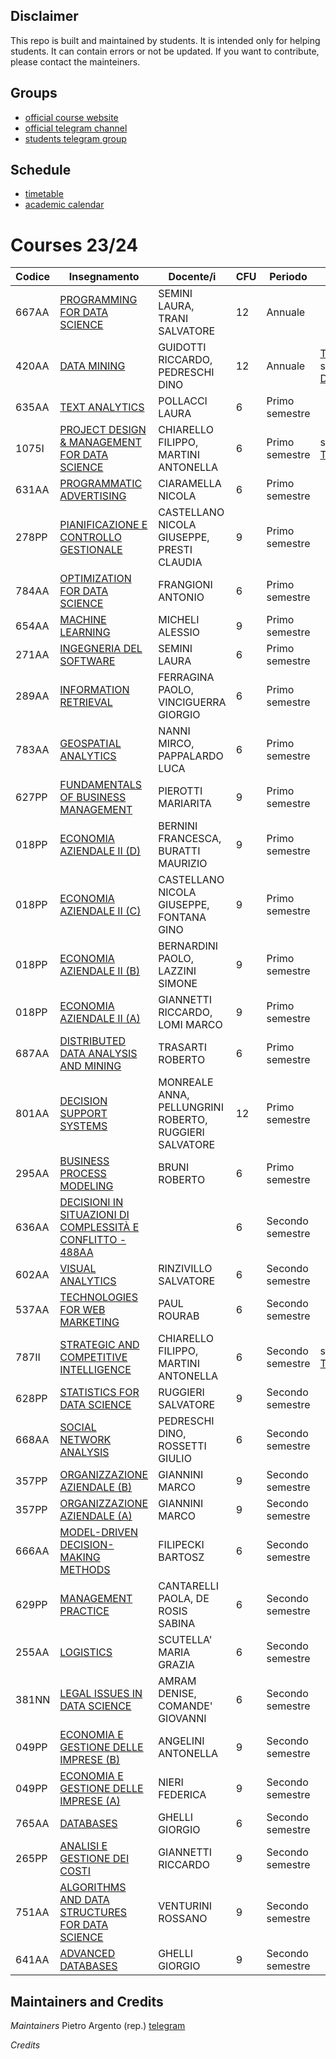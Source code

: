 ## Disclaimer
This repo is built and maintained by students.
It is intended only for helping students.
It can contain errors or not be updated.
If you want to contribute, please contact the mainteiners.

## Groups
- [official course website](https://didattica.di.unipi.it/en/master-programme-in-data-science-and-business-informatics/)
- [official telegram channel](https://t.me/WDB_LM)
- [students telegram group](https://t.me/+NJwimxOrp-A0Mjdk)

## Schedule
- [timetable](https://didattica.di.unipi.it/en/master-programme-in-data-science-and-business-informatics/timetable-master-in-data-science-business-informatics/)
- [academic calendar](https://didattica.di.unipi.it/en/master-programme-in-data-science-and-business-informatics/academic-calendar-2023-2024/)

# Courses 23/24

| Codice | Insegnamento                                                                                                                                                   | Docente/i                                              | CFU | Periodo          | Links                                                                                                                                                                                                                                                                                          |
| ------ | -------------------------------------------------------------------------------------------------------------------------------------------------------------- | ------------------------------------------------------ | --- | ---------------- | ---------------------------------------------------------------------------------------------------------------------------------------------------------------------------------------------------------------------------------------------------------------------------------------------- |
| 667AA  | [PROGRAMMING FOR DATA SCIENCE](https://esami.unipi.it/esami2/programma.php?noframe=1&c=61284&amp;aa=2023&amp;cid=361&amp;did=13)                               | SEMINI LAURA, TRANI SALVATORE                          | 12  | Annuale          |                                                                                                                                                                                                                                                                                                |
| 420AA  | [DATA MINING](https://esami.unipi.it/esami2/programma.php?noframe=1&c=61280&amp;aa=2023&amp;cid=361&amp;did=13)                                                | GUIDOTTI RICCARDO, PEDRESCHI DINO                      | 12  | Annuale          | [Teams](https://teams.microsoft.com/l/team/19%3A7uEgK_aekrBFuOsbREccAa-tfqeSwvfBemfK_lG6HA01%40thread.tacv2/conversations?groupId=84cc4fec-41fc-4208-a9d4-a02675216d22&tenantId=c7456b31-a220-47f5-be52-473828670aa1)<br>slides-><br>[Didawiki](http://didawiki.di.unipi.it/doku.php/dm/start) |
| 635AA  | [TEXT ANALYTICS](https://esami.unipi.it/esami2/programma.php?noframe=1&c=61287&amp;aa=2023&amp;cid=361&amp;did=13)                                             | POLLACCI LAURA                                         | 6   | Primo semestre   |                                                                                                                                                                                                                                                                                                |
| 1075I  | [PROJECT DESIGN &amp; MANAGEMENT FOR DATA SCIENCE](https://esami.unipi.it/esami2/programma.php?noframe=1&c=61292&amp;aa=2023&amp;cid=361&amp;did=13)           | CHIARELLO FILIPPO, MARTINI ANTONELLA                   | 6   | Primo semestre   | slides-><br>[Teams](https://teams.microsoft.com/l/team/19%3A4qjAgIC-aIPSZAG1jmcWp3_JKKaTpT8npROEYl8XK9w1%40thread.tacv2/conversations?groupId=c7ad3584-ec85-448d-8c52-65e659714dc1&tenantId=c7456b31-a220-47f5-be52-473828670aa1)                                                              |
| 631AA  | [PROGRAMMATIC ADVERTISING](https://esami.unipi.it/esami2/programma.php?noframe=1&c=61283&amp;aa=2023&amp;cid=361&amp;did=13)                                   | CIARAMELLA NICOLA                                      | 6   | Primo semestre   |                                                                                                                                                                                                                                                                                                |
| 278PP  | [PIANIFICAZIONE E CONTROLLO GESTIONALE](https://esami.unipi.it/esami2/programma.php?noframe=1&c=58758&amp;aa=2023&amp;cid=361&amp;did=13)                      | CASTELLANO NICOLA GIUSEPPE, PRESTI CLAUDIA             | 9   | Primo semestre   |                                                                                                                                                                                                                                                                                                |
| 784AA  | [OPTIMIZATION FOR DATA SCIENCE](https://esami.unipi.it/esami2/programma.php?noframe=1&c=61298&amp;aa=2023&amp;cid=361&amp;did=13)                              | FRANGIONI ANTONIO                                      | 6   | Primo semestre   |                                                                                                                                                                                                                                                                                                |
| 654AA  | [MACHINE LEARNING](https://esami.unipi.it/esami2/programma.php?noframe=1&c=59050&amp;aa=2023&amp;cid=361&amp;did=13)                                           | MICHELI ALESSIO                                        | 9   | Primo semestre   |                                                                                                                                                                                                                                                                                                |
| 271AA  | [INGEGNERIA DEL SOFTWARE](https://esami.unipi.it/esami2/programma.php?noframe=1&c=59793&amp;aa=2023&amp;cid=361&amp;did=13)                                    | SEMINI LAURA                                           | 6   | Primo semestre   |                                                                                                                                                                                                                                                                                                |
| 289AA  | [INFORMATION RETRIEVAL](https://esami.unipi.it/esami2/programma.php?noframe=1&c=59036&amp;aa=2023&amp;cid=361&amp;did=13)                                      | FERRAGINA PAOLO, VINCIGUERRA GIORGIO                   | 6   | Primo semestre   |                                                                                                                                                                                                                                                                                                |
| 783AA  | [GEOSPATIAL ANALYTICS](https://esami.unipi.it/esami2/programma.php?noframe=1&c=61297&amp;aa=2023&amp;cid=361&amp;did=13)                                       | NANNI MIRCO, PAPPALARDO LUCA                           | 6   | Primo semestre   |                                                                                                                                                                                                                                                                                                |
| 627PP  | [FUNDAMENTALS OF BUSINESS MANAGEMENT](https://esami.unipi.it/esami2/programma.php?noframe=1&c=61296&amp;aa=2023&amp;cid=361&amp;did=13)                        | PIEROTTI MARIARITA                                     | 9   | Primo semestre   |                                                                                                                                                                                                                                                                                                |
| 018PP  | [ECONOMIA AZIENDALE II (D)](https://esami.unipi.it/esami2/programma.php?noframe=1&c=57610&amp;aa=2023&amp;cid=361&amp;did=13)                                  | BERNINI FRANCESCA, BURATTI MAURIZIO                    | 9   | Primo semestre   |                                                                                                                                                                                                                                                                                                |
| 018PP  | [ECONOMIA AZIENDALE II (C)](https://esami.unipi.it/esami2/programma.php?noframe=1&c=57600&amp;aa=2023&amp;cid=361&amp;did=13)                                  | CASTELLANO NICOLA GIUSEPPE, FONTANA GINO               | 9   | Primo semestre   |                                                                                                                                                                                                                                                                                                |
| 018PP  | [ECONOMIA AZIENDALE II (B)](https://esami.unipi.it/esami2/programma.php?noframe=1&c=57526&amp;aa=2023&amp;cid=361&amp;did=13)                                  | BERNARDINI PAOLO, LAZZINI SIMONE                       | 9   | Primo semestre   |                                                                                                                                                                                                                                                                                                |
| 018PP  | [ECONOMIA AZIENDALE II (A)](https://esami.unipi.it/esami2/programma.php?noframe=1&c=57361&amp;aa=2023&amp;cid=361&amp;did=13)                                  | GIANNETTI RICCARDO, LOMI MARCO                         | 9   | Primo semestre   |                                                                                                                                                                                                                                                                                                |
| 687AA  | [DISTRIBUTED DATA ANALYSIS AND MINING](https://esami.unipi.it/esami2/programma.php?noframe=1&c=61289&amp;aa=2023&amp;cid=361&amp;did=13)                       | TRASARTI ROBERTO                                       | 6   | Primo semestre   |                                                                                                                                                                                                                                                                                                |
| 801AA  | [DECISION SUPPORT SYSTEMS](https://esami.unipi.it/esami2/programma.php?noframe=1&c=61299&amp;aa=2023&amp;cid=361&amp;did=13)                                   | MONREALE ANNA, PELLUNGRINI ROBERTO, RUGGIERI SALVATORE | 12  | Primo semestre   |                                                                                                                                                                                                                                                                                                |
| 295AA  | [BUSINESS PROCESS MODELING](https://esami.unipi.it/esami2/programma.php?noframe=1&c=60312&amp;aa=2023&amp;cid=361&amp;did=13)                                  | BRUNI ROBERTO                                          | 6   | Primo semestre   |                                                                                                                                                                                                                                                                                                |
| 636AA  | [DECISIONI IN SITUAZIONI DI COMPLESSITÀ E CONFLITTO - 488AA](https://esami.unipi.it/esami2/programma.php?noframe=1&c=59233&amp;aa=2023&amp;cid=361&amp;did=13) |                                                        | 6   | Secondo semestre |                                                                                                                                                                                                                                                                                                |
| 602AA  | [VISUAL ANALYTICS](https://esami.unipi.it/esami2/programma.php?noframe=1&c=61282&amp;aa=2023&amp;cid=361&amp;did=13)                                           | RINZIVILLO SALVATORE                                   | 6   | Secondo semestre |                                                                                                                                                                                                                                                                                                |
| 537AA  | [TECHNOLOGIES FOR WEB MARKETING](https://esami.unipi.it/esami2/programma.php?noframe=1&c=61281&amp;aa=2023&amp;cid=361&amp;did=13)                             | PAUL ROURAB                                            | 6   | Secondo semestre |                                                                                                                                                                                                                                                                                                |
| 787II  | [STRATEGIC AND COMPETITIVE INTELLIGENCE](https://esami.unipi.it/esami2/programma.php?noframe=1&c=61288&amp;aa=2023&amp;cid=361&amp;did=13)                     | CHIARELLO FILIPPO, MARTINI ANTONELLA                   | 6   | Secondo semestre | slides-><br>[Teams](https://teams.microsoft.com/l/team/19%3A6ilKsf7wUnc4XgzWLi5fv2nsWuPAb0f9gzv237HZ1H01%40thread.tacv2/conversations?groupId=45b6719a-2f0d-4d1c-9b1f-744cd5154a22&tenantId=c7456b31-a220-47f5-be52-473828670aa1)                                                              |
| 628PP  | [STATISTICS FOR DATA SCIENCE](https://esami.unipi.it/esami2/programma.php?noframe=1&c=61293&amp;aa=2023&amp;cid=361&amp;did=13)                                | RUGGIERI SALVATORE                                     | 9   | Secondo semestre |                                                                                                                                                                                                                                                                                                |
| 668AA  | [SOCIAL NETWORK ANALYSIS](https://esami.unipi.it/esami2/programma.php?noframe=1&c=61286&amp;aa=2023&amp;cid=361&amp;did=13)                                    | PEDRESCHI DINO, ROSSETTI GIULIO                        | 6   | Secondo semestre |                                                                                                                                                                                                                                                                                                |
| 357PP  | [ORGANIZZAZIONE AZIENDALE (B)](https://esami.unipi.it/esami2/programma.php?noframe=1&c=57532&amp;aa=2023&amp;cid=361&amp;did=13)                               | GIANNINI MARCO                                         | 9   | Secondo semestre |                                                                                                                                                                                                                                                                                                |
| 357PP  | [ORGANIZZAZIONE AZIENDALE (A)](https://esami.unipi.it/esami2/programma.php?noframe=1&c=57367&amp;aa=2023&amp;cid=361&amp;did=13)                               | GIANNINI MARCO                                         | 9   | Secondo semestre |                                                                                                                                                                                                                                                                                                |
| 666AA  | [MODEL-DRIVEN DECISION-MAKING METHODS](https://esami.unipi.it/esami2/programma.php?noframe=1&c=61285&amp;aa=2023&amp;cid=361&amp;did=13)                       | FILIPECKI BARTOSZ                                      | 6   | Secondo semestre |                                                                                                                                                                                                                                                                                                |
| 629PP  | [MANAGEMENT PRACTICE](https://esami.unipi.it/esami2/programma.php?noframe=1&c=61294&amp;aa=2023&amp;cid=361&amp;did=13)                                        | CANTARELLI PAOLA, DE ROSIS SABINA                      | 6   | Secondo semestre |                                                                                                                                                                                                                                                                                                |
| 255AA  | [LOGISTICS](https://esami.unipi.it/esami2/programma.php?noframe=1&c=61279&amp;aa=2023&amp;cid=361&amp;did=13)                                                  | SCUTELLA' MARIA GRAZIA                                 | 6   | Secondo semestre |                                                                                                                                                                                                                                                                                                |
| 381NN  | [LEGAL ISSUES IN DATA SCIENCE](https://esami.unipi.it/esami2/programma.php?noframe=1&c=61290&amp;aa=2023&amp;cid=361&amp;did=13)                               | AMRAM DENISE, COMANDE' GIOVANNI                        | 6   | Secondo semestre |                                                                                                                                                                                                                                                                                                |
| 049PP  | [ECONOMIA E GESTIONE DELLE IMPRESE (B)](https://esami.unipi.it/esami2/programma.php?noframe=1&c=57527&amp;aa=2023&amp;cid=361&amp;did=13)                      | ANGELINI ANTONELLA                                     | 9   | Secondo semestre |                                                                                                                                                                                                                                                                                                |
| 049PP  | [ECONOMIA E GESTIONE DELLE IMPRESE (A)](https://esami.unipi.it/esami2/programma.php?noframe=1&c=57362&amp;aa=2023&amp;cid=361&amp;did=13)                      | NIERI FEDERICA                                         | 9   | Secondo semestre |                                                                                                                                                                                                                                                                                                |
| 765AA  | [DATABASES](https://esami.unipi.it/esami2/programma.php?noframe=1&c=61295&amp;aa=2023&amp;cid=361&amp;did=13)                                                  | GHELLI GIORGIO                                         | 6   | Secondo semestre |                                                                                                                                                                                                                                                                                                |
| 265PP  | [ANALISI E GESTIONE DEI COSTI](https://esami.unipi.it/esami2/programma.php?noframe=1&c=58760&amp;aa=2023&amp;cid=361&amp;did=13)                               | GIANNETTI RICCARDO                                     | 9   | Secondo semestre |                                                                                                                                                                                                                                                                                                |
| 751AA  | [ALGORITHMS AND DATA STRUCTURES FOR DATA SCIENCE](https://esami.unipi.it/esami2/programma.php?noframe=1&c=61291&amp;aa=2023&amp;cid=361&amp;did=13)            | VENTURINI ROSSANO                                      | 9   | Secondo semestre |                                                                                                                                                                                                                                                                                                |
| 641AA  | [ADVANCED DATABASES](https://esami.unipi.it/esami2/programma.php?noframe=1&c=59046&amp;aa=2023&amp;cid=361&amp;did=13)                                         | GHELLI GIORGIO                                         | 9   | Secondo semestre |                                                                                                                                                                                                                                                                                                |





## Maintainers and Credits
*Maintainers*
Pietro Argento (rep.) [telegram](https://t.me/pietroargento)

*Credits*
